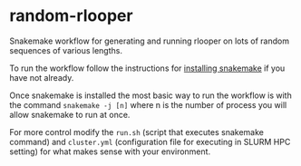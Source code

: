 # random-rlooper

Snakemake workflow for generating and running rlooper on lots of
random sequences of various lengths. 

To run the workflow follow the instructions for [installing snakemake](https://snakemake.readthedocs.io/en/stable/getting_started/installation.html) if you have not already.

Once snakemake is installed the most basic way to run the workflow is
with the command `snakemake -j [n]` where n is the number of process you will allow snakemake to run at once. 

For more control modify the `run.sh` (script that executes snakemake command) and `cluster.yml` (configuration file for executing in SLURM
HPC setting) for what makes sense with your environment.

